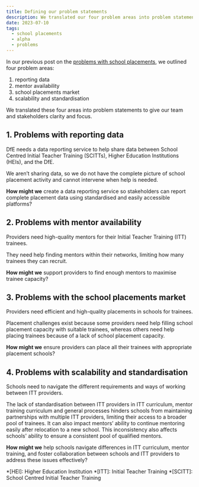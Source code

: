 ```yaml
---
title: Defining our problem statements
description: We translated our four problem areas into problem statements to give our team and stakeholders clarity and focus
date: 2023-07-10
tags:
  - school placements
  - alpha
  - problems
---
```


In our previous post on the [problems with school placements](/school-placements/problems-with-school-placements/), we outlined four problem areas:

1. reporting data
2. mentor availability
3. school placements market
4. scalability and standardisation

We translated these four areas into problem statements to give our team and stakeholders clarity and focus.

## 1. Problems with reporting data

DfE needs a data reporting service to help share data between School Centred Initial Teacher Training (SCITTs), Higher Education Institutions (HEIs), and the DfE.

We aren’t sharing data, so we do not have the complete picture of school placement activity and cannot intervene when help is needed.

**How might we** create a data reporting service so stakeholders can report complete placement data using standardised and easily accessible platforms?

## 2. Problems with mentor availability

Providers need high-quality mentors for their Initial Teacher Training (ITT) trainees.

They need help finding mentors within their networks, limiting how many trainees they can recruit.

**How might we** support providers to find enough mentors to maximise trainee capacity?

## 3. Problems with the school placements market

Providers need efficient and high-quality placements in schools for trainees.

Placement challenges exist because some providers need help filling school placement capacity with suitable trainees, whereas others need help placing trainees because of a lack of school placement capacity.

**How might we** ensure providers can place all their trainees with appropriate placement schools?

## 4. Problems with scalability and standardisation

Schools need to navigate the different requirements and ways of working between ITT providers.

The lack of standardisation between ITT providers in ITT curriculum, mentor training curriculum and general processes hinders schools from maintaining partnerships with multiple ITT providers, limiting their access to a broader pool of trainees. It can also impact mentors’ ability to continue mentoring easily after relocation to a new school. This inconsistency also affects schools' ability to ensure a consistent pool of qualified mentors.

**How might we** help schools navigate differences in ITT curriculum, mentor training, and foster collaboration between schools and ITT providers to address these issues effectively?

*[HEI]: Higher Education Institution
*[ITT]: Initial Teacher Training
*[SCITT]: School Centred Initial Teacher Training
